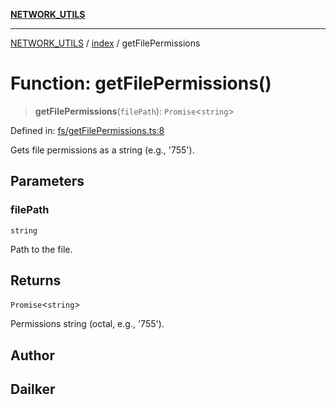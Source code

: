 [**NETWORK_UTILS**](../../README.md)

***

[NETWORK_UTILS](../../README.md) / [index](../README.md) / getFilePermissions

# Function: getFilePermissions()

> **getFilePermissions**(`filePath`): `Promise`\<`string`\>

Defined in: [fs/getFilePermissions.ts:8](https://github.com/dailker/everyutil-js/blob/b3e269da55b7d96c15eb37e98c5c4f6b94f05f6f/src/fs/getFilePermissions.ts#L8)

Gets file permissions as a string (e.g., '755').

## Parameters

### filePath

`string`

Path to the file.

## Returns

`Promise`\<`string`\>

Permissions string (octal, e.g., '755').

## Author

## Dailker
